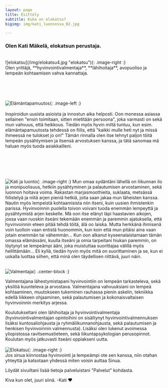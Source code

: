 ```yaml
---
layout: page
title: Esittely
subtitle: Kuka on elokatsu?
bigimg: img/kati_luonnossa_02.jpg

---
```

### <span class="notbold">Olen</span> Kati Mäkelä, elokatsun <span class="notbold">perustaja.</span>

<br/>
![elokatsu](/img/elokatsu4.jpg "elokatsu"){: .image-right :} <br/> Olen yrittäjä, **hyvinvointivalmentaja**, **lähihoitaja**, avopuoliso ja lempeän kohtaamisen vahva kannattaja.

<br/><br/><br/>

![Elämäntapamuutos](/img/eloisakeho3.jpg "Elämäntapamuutos"){: .image-left :}
<br/><br/>
Inspiroidun uusista asioista ja innostun aika helposti. Oon monessa asiassa sellainen "ensin toimitaan, sitten mietitään persoona", joka varmasti on sekä mun vahvuus, että heikkous. Tiedän myös hyvin miltä tuntuu, kun esim. elämäntapamuutosta tehdessä on fiilis, että "kaikki mulle heti nyt ja missä ihmeessä ne tulokset jo on!"
Tämän rinnalla olen itse tehnyt paljon töitä lempeän pysähtymisen ja itsensä arvostuksen kanssa, ja tätä sanomaa mä haluan myös tuoda asiakkailleni.

<br/><br/><br/><br/>

![Kati ja luonto](/img/elokatsu_luonto.jpg "Kati ja luonto"){: .image-right :}
Mun omaa sydäntäni lähellä on liikunnan ilo ja monipuolisuus, hetkiin pysähtyminen ja palautumisen arvostaminen, sekä luonnon hoitava voima.
Rakastan marjasmoothieita, suklaata, metsässä fiilistelyä ja niitä arjen pieniä hetkiä, joita saan jakaa mun läheisten kanssa. Nautin myös lempeistä kohtaamisista niin itseni, kuin uusien ihmistenkin parissa.
Hyvinvoinnin puolella toivon voivani tuoda enemmän lempeyttä ja pysähtymistä arjen keskelle. Mä oon itse elänyt läpi haastavien aikojen, jossa vaan ruoskin itseäni tekemään enemmän ja paremmin ajatuksella, että hyvinvoinnin eteen pitää tehdä töitä, älä oo laiska. Mutta herkkänä ihmisenä voin tuolloin vaan entistä huonommin, kun koin että mun pitäisi aina vaan jotain enemmän tai vähemmän...
Kun oon alkanut kyseenalaistamaan tämän omassa elämässäni, kuulla itseäni ja omia tarpeitani hiukan paremmin, on löytynyt se lempeämpi ääni, joka muistuttaa suorittajaa välillä myös hellittämään... Eli kyllä, tiedän hyvin myös mitä on suorittaminen ja se, kun ei uskalla luottaa siihen, että minä olen täydellisen riittävä, juuri näin.<br/><br/>

![Valmentaja](/img/valmentajasi.jpg "Valmentaja"){: .center-block :}

Valmentajana lähestymistapani hyvinvointiin on lempeän tarkasteleva, sekä yksilöä kuunteleva ja arvostava. Valmentajana vahvuuksiani on lempeä kohtaaminen, muutokseen tukeminen rauhassa pienin askelin, tekniikka edellä liikkeen ohjaaminen, sekä palautumisen ja kokonaisvaltaisen hyvinvoinnin merkitys arjessa.

Koulutukseltani olen lähihoitaja ja hyvinvointivalmentaja (hyvinvointivalmentajan opintoihini on sisältynyt hyvinvointivalmennuksen lisäksi kuntosaliohjausta ja ryhmäliikunnanohjausta, sekä palautumisen ja henkisen hyvinvoinnin valmennusta).
Lisäksi olen lukenut avoimessa yliopistossa ravitsemustieteen, sekä liikuntapsykologian perusopinnot. Koulutan myös jatkuvasti itseäni oppiakseni uutta.
<br>
<br>
![Elokatsu](/img/elokatsu.jpg "Kati"){: .image-right :}
<br>
Jos sinua kiinnostaa hyvinvointi ja lempeämpi ote sen kanssa, niin otahan yhteyttä ja katsotaan yhdessä miten voisin auttaa Sinua.

Löydät sivuiltani lisää tietoja palveluistani "Palvelut" kohdasta.

Kiva kun olet, juuri siinä. -Kati ❤️